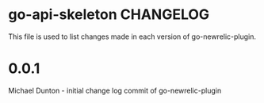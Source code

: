 go-api-skeleton CHANGELOG
==============================

This file is used to list changes made in each version of go-newrelic-plugin.

# 0.0.1

Michael Dunton - initial change log commit of go-newrelic-plugin 
